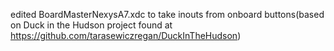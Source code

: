 edited BoardMasterNexysA7.xdc to take inouts from onboard buttons(based on Duck in the Hudson project found at https://github.com/tarasewiczregan/DuckInTheHudson)
